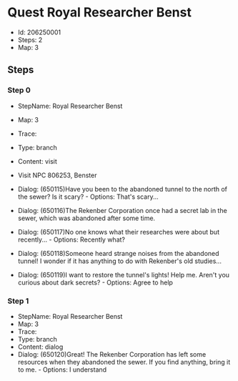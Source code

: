 # Quest Royal Researcher Benst

- Id: 206250001
- Steps: 2
- Map: 3

## Steps

### Step 0
- StepName:  Royal Researcher Benst
- Map:  3
- Trace:  
- Type:  branch
- Content:  visit
- Visit NPC 806253, Benster

- Dialog: (650115)Have you been to the abandoned tunnel to the north of the sewer? Is it scary? - Options: That's scary...
- Dialog: (650116)The Rekenber Corporation once had a secret lab in the sewer, which was abandoned after some time.
- Dialog: (650117)No one knows what their researches were about but recently... - Options: Recently what?
- Dialog: (650118)Someone heard strange noises from the abandoned tunnel! I wonder if it has anything to do with Rekenber's old studies...
- Dialog: (650119)I want to restore the tunnel's lights! Help me. Aren't you curious about dark secrets? - Options: Agree to help


### Step 1
- StepName:  Royal Researcher Benst
- Map:  3
- Trace:  
- Type:  branch
- Content:  dialog
- Dialog: (650120)Great! The Rekenber Corporation has left some resources when they abandoned the sewer. If you find anything, bring it to me. - Options: I understand


